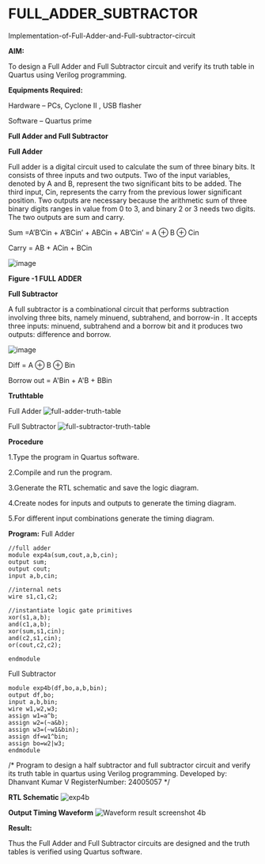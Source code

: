 # FULL_ADDER_SUBTRACTOR

Implementation-of-Full-Adder-and-Full-subtractor-circuit

**AIM:**

To design a Full Adder and Full Subtractor circuit and verify its truth table in Quartus using Verilog programming.

**Equipments Required:**

Hardware – PCs, Cyclone II , USB flasher

Software – Quartus prime

**Full Adder and Full Subtractor**

**Full Adder**

Full adder is a digital circuit used to calculate the sum of three binary bits. It consists of three inputs and two outputs. Two of the input variables, denoted by A and B, represent the two significant bits to be added. The third input, Cin, represents the carry from the previous lower significant position. Two outputs are necessary because the arithmetic sum of three binary digits ranges in value from 0 to 3, and binary 2 or 3 needs two digits. The two outputs are sum and carry.

Sum =A’B’Cin + A’BCin’ + ABCin + AB’Cin’ = A ⊕ B ⊕ Cin 

Carry = AB + ACin + BCin

![image](https://github.com/naavaneetha/FULL_ADDER_SUBTRACTOR/assets/154305477/0f30ba51-5ffb-4198-845f-18e054f675e7)

**Figure -1 FULL ADDER**

**Full Subtractor**

A full subtractor is a combinational circuit that performs subtraction involving three bits, namely minuend, subtrahend, and borrow-in . It accepts three inputs: minuend, subtrahend and a borrow bit and it produces two outputs: difference and borrow.

![image](https://github.com/naavaneetha/FULL_ADDER_SUBTRACTOR/assets/154305477/02b24f51-ab51-4304-9ad6-7b81ffc1ead5)

Diff = A ⊕ B ⊕ Bin 

Borrow out = A'Bin + A'B + BBin

**Truthtable**

Full Adder
![full-adder-truth-table](https://github.com/user-attachments/assets/43f491be-b330-4423-a75b-24de8afb1217)

Full Subtractor
![full-subtractor-truth-table](https://github.com/user-attachments/assets/63503d8c-6780-444a-a2db-88bf31d2fc95)

**Procedure**

1.Type the program in Quartus software.

2.Compile and run the program.

3.Generate the RTL schematic and save the logic diagram.

4.Create nodes for inputs and outputs to generate the timing diagram.

5.For different input combinations generate the timing diagram.

**Program:**
Full Adder
```
//full adder 
module exp4a(sum,cout,a,b,cin);
output sum;
output cout;
input a,b,cin;

//internal nets
wire s1,c1,c2;

//instantiate logic gate primitives
xor(s1,a,b);
and(c1,a,b);
xor(sum,s1,cin);
and(c2,s1,cin);
or(cout,c2,c2);

endmodule
```
Full Subtractor
```
module exp4b(df,bo,a,b,bin);
output df,bo;
input a,b,bin;
wire w1,w2,w3;
assign w1=a^b;
assign w2=(~a&b);
assign w3=(~w1&bin);
assign df=w1^bin;
assign bo=w2|w3;
endmodule
```
/* Program to design a half subtractor and full subtractor circuit and verify its truth table in quartus using Verilog programming. 
Developed by: Dhanvant Kumar V
RegisterNumber: 24005057
*/

**RTL Schematic**
![exp4b](https://github.com/user-attachments/assets/81dea64b-de2a-4346-ae68-b4db0a9a69ab)

**Output Timing Waveform**
![Waveform result screenshot 4b](https://github.com/user-attachments/assets/3f682dbe-46f2-4b82-be92-fc4c7a46ffbb)

**Result:**

Thus the Full Adder and Full Subtractor circuits are designed and the truth tables is verified using Quartus software.



